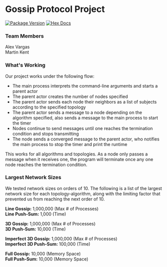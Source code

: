 # Gossip Protocol Project

[![Package Version](https://img.shields.io/hexpm/v/gossip)](https://hex.pm/packages/gossip)
[![Hex Docs](https://img.shields.io/badge/hex-docs-ffaff3)](https://hexdocs.pm/gossip/)

### Team Members

Alex Vargas  
Martin Kent

### What's Working

Our project works under the following flow:
- The main process interprets the command-line arguments and starts a parent actor
- The parent actor creates the number of nodes specified
- The parent actor sends each node their neighbors as a list of subjects according to the specified topology
- The parent actor sends a message to a node depending on the algorithm specified, also sends a message to the main process to start the timer
- Nodes continue to send messages until one reaches the termination condition and stops transmitting
- The node sends a converged message to the parent actor, who notifies the main process to stop the timer and print the runtime

This works for all algorithms and topologies. As a node only passes a message when it receives one, the program will terminate once any one node reaches the termination condition.

### Largest Network Sizes

We tested network sizes on orders of 10. The following is a list of the largest network size for each topology-algorithm, along with the limiting factor that prevented us from reaching the next order of 10.

**Line Gossip:** 1,000,000 (Max # of Processes)  
**Line Push-Sum:** 1,000 (Time)

**3D Gossip:** 1,000,000 (Max # of Processes)  
**3D Push-Sum:** 10,000 (Time)

**Imperfect 3D Gossip:** 1,000,000 (Max # of Processes)  
**Imperfect 3D Push-Sum:** 100,000 (Time)

**Full Gossip:** 10,000 (Memory Space)  
**Full Push-Sum:** 10,000 (Memory Space)


